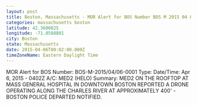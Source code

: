 ```yaml
---
layout: post
title: Boston, Massachusetts - MOR Alert for BOS Number BOS M 2015 04 06 0001 Type Date Time Apr
categories: massachusetts boston
latitude: 42.3600825
longitude: -71.0588801
city: Boston
state: Massachusetts
date: 2015-04-06T00:02:00.000Z
timeZoneName: Eastern Daylight Time
---
```


MOR Alert for BOS
Number: BOS-M-2015/04/06-0001
Type: 
Date/Time: Apr 6, 2015 - 0402Z
A/C: MED2 (HELO)
Summary: MED2 ON THE ROOFTOP AT MASS GENERAL HOSPITAL IN DOWNTOWN BOSTON REPORTED A DRONE OPERATING ALONG THE CHARLES RIVER AT APPROXIMATELY 400' - BOSTON POLICE DEPARTED NOTIFIED.
